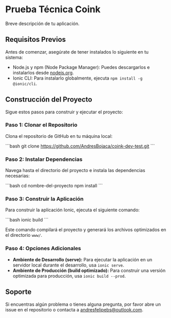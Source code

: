 # Prueba Técnica Coink

Breve descripción de tu aplicación.

## Requisitos Previos

Antes de comenzar, asegúrate de tener instalados lo siguiente en tu sistema:

- Node.js y npm (Node Package Manager): Puedes descargarlos e instalarlos desde [nodejs.org](https://nodejs.org/).
- Ionic CLI: Para instalarlo globalmente, ejecuta `npm install -g @ionic/cli`.

## Construcción del Proyecto

Sigue estos pasos para construir y ejecutar el proyecto:

### Paso 1: Clonar el Repositorio

Clona el repositorio de GitHub en tu máquina local:

\`\`\`bash
git clone https://github.com/AndresBojaca/coink-dev-test.git
\`\`\`

### Paso 2: Instalar Dependencias

Navega hasta el directorio del proyecto e instala las dependencias necesarias:

\`\`\`bash
cd nombre-del-proyecto
npm install
\`\`\`

### Paso 3: Construir la Aplicación

Para construir la aplicación Ionic, ejecuta el siguiente comando:

\`\`\`bash
ionic build
\`\`\`

Este comando compilará el proyecto y generará los archivos optimizados en el directorio `www/`.

### Paso 4: Opciones Adicionales

- **Ambiente de Desarrollo (serve):** Para ejecutar la aplicación en un servidor local durante el desarrollo, usa `ionic serve`.
- **Ambiente de Producción (build optimizado):** Para construir una versión optimizada para producción, usa `ionic build --prod`.

## Soporte

Si encuentras algún problema o tienes alguna pregunta, por favor abre un issue en el repositorio o contacta a andresfelipebs@outlook.com.

